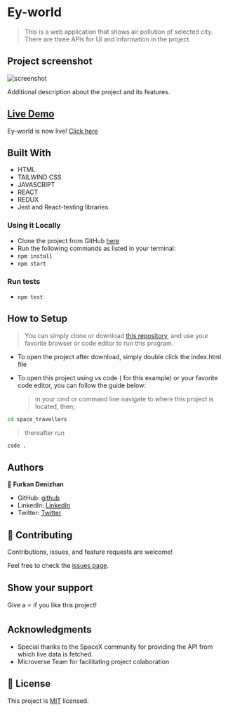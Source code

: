 # Ey-world

> This is a web application that shows air pollution of selected city. There are three APIs for UI and information in the project.

## Project screenshot

![screenshot](./screenRecorder.gif)

Additional description about the project and its features.

## [Live Demo](https://ey-world.netlify.app/)

Ey-world is now live! [Click here](https://ey-world.netlify.app/)
## Built With

- HTML
- TAILWIND CSS
- JAVASCRIPT
- REACT
- REDUX
- Jest and React-testing libraries

### Using it Locally

- Clone the project from GitHub [here](https://github.com/nevisende/ey-world.git)
- Run the following commands as listed in your terminal:
- `npm install`
- `npm start`

### Run tests

- `npm test`

## How to Setup

> You can simply clone or download [this repository](https://github.com/nevisende/ey-world.git), and use your favorite browser or code editor to run this program.

- To open the project after download, simply double click the index.html file

- To open this project using vs code ( for this example) or your favorite code editor, you can follow the guide below:
  > in your cmd or command line navigate to where this project is located, then;

```cmd
cd space_travellers
```

> thereafter run

```cmd
code .
```

## Authors

👤 **Furkan Denizhan**

- GitHub: [github](https://github.com/nevisende)
- LinkedIn: [LinkedIn](https://www.linkedin.com/in/furkan-denizhan/)
- Twitter: [Twitter](https://twitter.com/nevisen_de)

## 🤝 Contributing

Contributions, issues, and feature requests are welcome!

Feel free to check the [issues page](../../issues/).

## Show your support

Give a ⭐️ if you like this project!

## Acknowledgments

- Special thanks to the SpaceX community for providing the API from which live data is fetched.
- Microverse Team for facilitating project colaboration

## 📝 License

This project is [MIT](./MIT.md) licensed.
